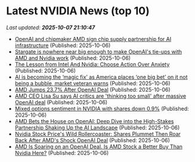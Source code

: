 # Latest NVIDIA News (top 10)
_Last updated: **2025-10-07 21:10:47**_

- [OpenAI and chipmaker AMD sign chip supply partnership for AI infrastructure](https://www.whio.com/news/business/openai-chipmaker-amd/CEWBIHWR5A2X7F37DBYHVTMZYU/) (Published: 2025-10-06)
- [Stargate is nowhere near big enough to make OpenAI's tie-ups with AMD and Nvidia work](https://www.theregister.com/2025/10/06/stargate_openai_amd/) (Published: 2025-10-06)
- [The Lesson from Intel And Nvidia: Choose Action Over Anxiety](https://www.forbes.com/sites/devpatnaik/2025/10/06/the-lesson-from-intel-and-nvidia-choose-action-over-anxiety/) (Published: 2025-10-06)
- [AI is becoming the ‘magic fix’ as America places ‘one big bet’ on it not being a bubble, market veteran warns](https://fortune.com/2025/10/06/ai-boom-productivity-us-debt-immigration-inflation-stock-market-bubble/) (Published: 2025-10-06)
- [AMD Jumps 23.7% After OpenAI Deal](https://www.newser.com/story/376413/amd-jumps-237-after-openai-deal.html) (Published: 2025-10-06)
- [AMD CEO Lisa Su says AI critics are 'thinking too small' after massive OpenAI deal](https://finance.yahoo.com/news/amd-ceo-lisa-su-says-ai-critics-are-thinking-too-small-after-massive-openai-deal-202818700.html) (Published: 2025-10-06)
- [Mixed options sentiment in NVIDIA with shares down 0.9%](https://thefly.com/permalinks/entry.php/id4208503/NVDA-Mixed-options-sentiment-in-NVIDIA-with-shares-down-) (Published: 2025-10-06)
- [AMD Bets the House on OpenAI: Deep Dive into the High-Stakes Partnership Shaking Up the AI Landscape](https://www.ibtimes.com/amd-bets-house-openai-deep-dive-high-stakes-partnership-shaking-ai-landscape-3785848) (Published: 2025-10-06)
- [Nvidia Stock Price's Wild Rollercoaster: Shares Plummet Then Roar Back After AMD's Shock OpenAI Deal](https://www.ibtimes.com/nvidia-stock-prices-wild-rollercoaster-shares-plummet-then-roar-back-after-amds-shock-openai-deal-3785842) (Published: 2025-10-06)
- [AMD Is Soaring on an OpenAI Deal. Is AMD Stock a Better Buy Than Nvidia Here?](https://biztoc.com/x/aa01a969d0181806) (Published: 2025-10-06)
